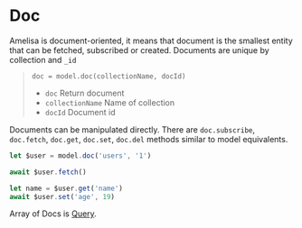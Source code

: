 # Doc

Amelisa is document-oriented, it means that document is the smallest entity that can be fetched, subscribed or created. Documents are unique by collection and `_id`

> `doc = model.doc(collectionName, docId)`
> * `doc` Return document
> * `collectionName` Name of collection
> * `docId` Document id

Documents can be manipulated directly. There are `doc.subscribe`, `doc.fetch`, `doc.get`, `doc.set`, `doc.del` methods similar to model equivalents.

```js
let $user = model.doc('users', '1')

await $user.fetch()

let name = $user.get('name')
await $user.set('age', 19)
```

Array of Docs is [Query](/docs/query).
